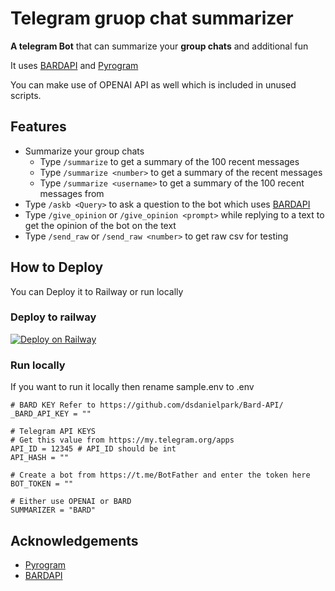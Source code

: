 # Telegram gruop chat summarizer
**A telegram Bot** that can summarize your **group chats** and additional fun

It uses [BARDAPI](https://github.com/dsdanielpark/Bard-API/) and [Pyrogram](https://pyrogram.org/)

You can make use of OPENAI API as well which is included in unused scripts.


## Features
* Summarize your group chats
  * Type `/summarize` to get a summary of the 100 recent messages
  * Type `/summarize <number>` to get a summary of the <number> recent messages
  * Type `/summarize <username>` to get a summary of the 100 recent messages from <username>
* Type `/askb <Query>` to ask a question to the bot which uses [BARDAPI](https://github.com/dsdanielpark/Bard-API/)
* Type `/give_opinion` or `/give_opinion <prompt>`  while replying to a text to get the opinion of the bot on the text
* Type `/send_raw` or `/send_raw <number>` to get raw csv for testing

## How to Deploy 
You can Deploy it to Railway or run locally 

### Deploy to railway 

[![Deploy on Railway](https://railway.app/button.svg)](https://railway.app/template/TPbR3E?referralCode=JiNgRe)

### Run locally 
If you want to run it locally then rename sample.env to .env
```
# BARD KEY Refer to https://github.com/dsdanielpark/Bard-API/
_BARD_API_KEY = ""

# Telegram API KEYS
# Get this value from https://my.telegram.org/apps
API_ID = 12345 # API_ID should be int
API_HASH = ""

# Create a bot from https://t.me/BotFather and enter the token here
BOT_TOKEN = ""

# Either use OPENAI or BARD
SUMMARIZER = "BARD"
```

## Acknowledgements
* [Pyrogram](https://pyrogram.org/)
* [BARDAPI](https://github.com/dsdanielpark/Bard-API/)
